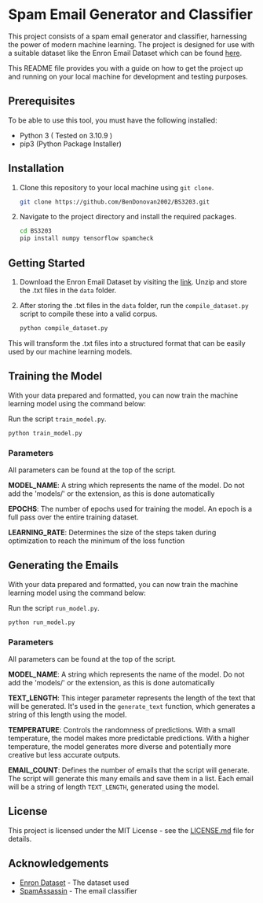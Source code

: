 # Spam Email Generator and Classifier

This project consists of a spam email generator and classifier, harnessing the power of modern machine learning. The project is designed for use with a suitable dataset like the Enron Email Dataset which can be found [here](https://www.cs.cmu.edu/~enron/).

This README file provides you with a guide on how to get the project up and running on your local machine for development and testing purposes.

## Prerequisites

To be able to use this tool, you must have the following installed:

- Python 3 ( Tested on 3.10.9 )
- pip3 (Python Package Installer)

## Installation

1. Clone this repository to your local machine using `git clone`.

    ```bash
    git clone https://github.com/BenDonovan2002/BS3203.git
    ```

2. Navigate to the project directory and install the required packages.

    ```bash
    cd BS3203
    pip install numpy tensorflow spamcheck
    ```

## Getting Started

1. Download the Enron Email Dataset by visiting the [link](https://www.cs.cmu.edu/~enron/). Unzip and store the .txt files in the `data` folder.

2. After storing the .txt files in the `data` folder, run the `compile_dataset.py` script to compile these into a valid corpus.

    ```bash
    python compile_dataset.py
    ```

This will transform the .txt files into a structured format that can be easily used by our machine learning models.

## Training the Model

With your data prepared and formatted, you can now train the machine learning model using the command below:

Run the script `train_model.py`.

	python train_model.py

### Parameters
All parameters can be found at the top of the script.

**MODEL_NAME**: A string which represents the name of the model. Do not add the 'models/' or the extension, as this is done automatically

**EPOCHS**: The number of epochs used for training the model. An epoch is a full pass over the entire training dataset.

**LEARNING_RATE**: Determines the size of the steps taken during optimization to reach the minimum of the loss function

## Generating the Emails

With your data prepared and formatted, you can now train the machine learning model using the command below:

Run the script `run_model.py`.

    python run_model.py

### Parameters
All parameters can be found at the top of the script.


**MODEL_NAME**: A string which represents the name of the model. Do not add the 'models/' or the extension, as this is done automatically

**TEXT_LENGTH**: This integer parameter represents the length of the text that will be generated. It's used in the `generate_text` function, which generates a string of this length using the model.

**TEMPERATURE**: Controls the randomness of predictions. With a small temperature, the model makes more predictable predictions. With a higher temperature, the model generates more diverse and potentially more creative but less accurate outputs.

**EMAIL_COUNT**: Defines the number of emails that the script will generate. The script will generate this many emails and save them in a list. Each email will be a string of length `TEXT_LENGTH`, generated using the model.

## License

This project is licensed under the MIT License - see the [LICENSE.md](https://github.com/BenDonovan2002/BS3203/blob/master/LICENSE.md) file for details.

## Acknowledgements

- [Enron Dataset](https://www.cs.cmu.edu/~enron/) - The dataset used
- [SpamAssassin](https://spamassassin.apache.org/) - The email classifier


